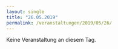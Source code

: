 ```yaml
---
layout: single
title: "26.05.2019"
permalink: /veranstaltungen/2019/05/26/
---
```


Keine Veranstaltung an diesem Tag.
